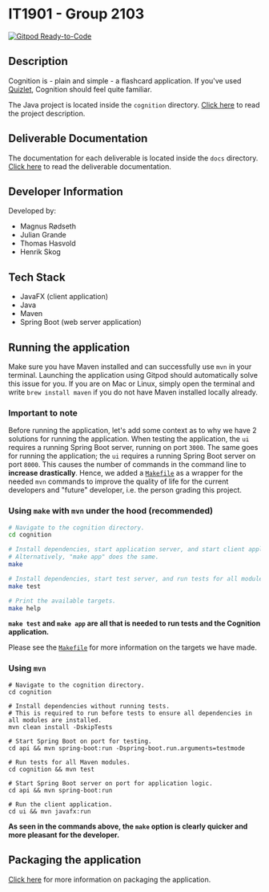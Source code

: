 # IT1901 - Group 2103

[![Gitpod Ready-to-Code](https://img.shields.io/badge/Gitpod-Ready--to--Code-blue?logo=gitpod)](https://gitpod.stud.ntnu.no/#https://gitlab.stud.idi.ntnu.no/it1901/groups-2021/gr2103/gr2103)

## Description

Cognition is - plain and simple - a flashcard application. If you've used [Quizlet](https://quizlet.com/), Cognition
should feel quite familiar.

The Java project is located inside the `cognition` directory. [Click here](./cognition/README.md)
to read the project description.

## Deliverable Documentation

The documentation for each deliverable is located inside the `docs` directory. [Click here](./docs) to read the deliverable documentation.

## Developer Information

Developed by:

- Magnus Rødseth
- Julian Grande
- Thomas Hasvold
- Henrik Skog

## Tech Stack

- JavaFX (client application)
- Java
- Maven
- Spring Boot (web server application)

## Running the application

Make sure you have Maven installed and can successfully use `mvn` in your terminal. Launching the application using Gitpod should automatically solve this issue for you. If you are on Mac or Linux, simply open the terminal and write `brew install maven` if you do not have Maven installed locally already.

### Important to note

Before running the application, let's add some context as to why we have 2 solutions for running the application. When testing the application, the `ui` requires a running Spring Boot server, running on port `3000`. The same goes for running the application; the `ui` requires a running Spring Boot server on port `8000`. This causes the number of commands in the command line to **increase drastically**. Hence, we added a [`Makefile`](./cognition/Makefile) as a wrapper for the needed `mvn` commands to improve the quality of life for the current developers and "future" developer, i.e. the person grading this project.

### Using `make` with `mvn` under the hood **(recommended)**

```sh
# Navigate to the cognition directory.
cd cognition

# Install dependencies, start application server, and start client application.
# Alternatively, "make app" does the same.
make

# Install dependencies, start test server, and run tests for all modules.
make test

# Print the available targets.
make help
```

**`make test` and `make app` are all that is needed to run tests and the Cognition application.**

Please see the [`Makefile`](./cognition/Makefile) for more information on the targets we have made.

### Using `mvn`

```shell
# Navigate to the cognition directory.
cd cognition

# Install dependencies without running tests.
# This is required to run before tests to ensure all dependencies in all modules are installed.
mvn clean install -DskipTests

# Start Spring Boot on port for testing.
cd api && mvn spring-boot:run -Dspring-boot.run.arguments=testmode

# Run tests for all Maven modules.
cd cognition && mvn test

# Start Spring Boot server on port for application logic.
cd api && mvn spring-boot:run

# Run the client application.
cd ui && mvn javafx:run
```

**As seen in the commands above, the `make` option is clearly quicker and more pleasant for the developer.**

## Packaging the application

[Click here](./cognition/README.md) for more information on packaging the application.
